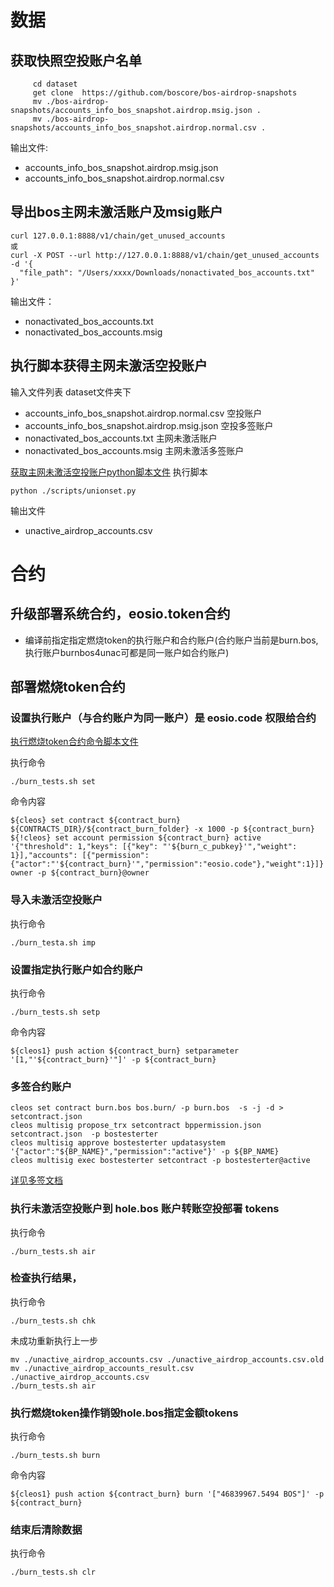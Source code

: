 # 数据
## 获取快照空投账户名单
  
```
     cd dataset
     get clone  https://github.com/boscore/bos-airdrop-snapshots
     mv ./bos-airdrop-snapshots/accounts_info_bos_snapshot.airdrop.msig.json .
     mv ./bos-airdrop-snapshots/accounts_info_bos_snapshot.airdrop.normal.csv .
```    
输出文件:
* accounts_info_bos_snapshot.airdrop.msig.json
* accounts_info_bos_snapshot.airdrop.normal.csv

## 导出bos主网未激活账户及msig账户

```
curl 127.0.0.1:8888/v1/chain/get_unused_accounts 
或
curl -X POST --url http://127.0.0.1:8888/v1/chain/get_unused_accounts  -d '{
  "file_path": "/Users/xxxx/Downloads/nonactivated_bos_accounts.txt"
}'
```

输出文件：
* nonactivated_bos_accounts.txt
* nonactivated_bos_accounts.msig


## 执行脚本获得主网未激活空投账户

输入文件列表 dataset文件夹下
* accounts_info_bos_snapshot.airdrop.normal.csv    空投账户         
* accounts_info_bos_snapshot.airdrop.msig.json        空投多签账户
* nonactivated_bos_accounts.txt       主网未激活账户
* nonactivated_bos_accounts.msig                 主网未激活多签账户  

[获取主网未激活空投账户python脚本文件](https://github.com/boscore/bos.contracts/tree/bos.burn/contracts/bos.burn/scripts/unionset.py)
执行脚本

```
python ./scripts/unionset.py
```
输出文件
* unactive_airdrop_accounts.csv

# 合约
## 升级部署系统合约，eosio.token合约
* 编译前指定指定燃烧token的执行账户和合约账户(合约账户当前是burn.bos,执行账户burnbos4unac可都是同一账户如合约账户)
## 部署燃烧token合约
### 设置执行账户（与合约账户为同一账户）是 eosio.code 权限给合约
[执行燃烧token合约命令脚本文件](https://github.com/vlbos/bos.contracts/tree/bos.burn/contracts/bos.burn/scripts/burn_tests.sh)

执行命令
```
./burn_tests.sh set
```

命令内容

```
${cleos} set contract ${contract_burn} ${CONTRACTS_DIR}/${contract_burn_folder} -x 1000 -p ${contract_burn}
${!cleos} set account permission ${contract_burn} active '{"threshold": 1,"keys": [{"key": "'${burn_c_pubkey}'","weight": 1}],"accounts": [{"permission":{"actor":"'${contract_burn}'","permission":"eosio.code"},"weight":1}]}' owner -p ${contract_burn}@owner
```

### 导入未激活空投账户

执行命令
```
./burn_testa.sh imp
```

### 设置指定执行账户如合约账户

执行命令
```
./burn_tests.sh setp
```

命令内容
```
${cleos1} push action ${contract_burn} setparameter '[1,"'${contract_burn}'"]' -p ${contract_burn}
```


### 多签合约账户

```
cleos set contract burn.bos bos.burn/ -p burn.bos  -s -j -d > setcontract.json
cleos multisig propose_trx setcontract bppermission.json  setcontract.json  -p bostesterter
cleos multisig approve bostesterter updatasystem '{"actor":"${BP_NAME}","permission":"active"}' -p ${BP_NAME}
cleos multisig exec bostesterter setcontract -p bostesterter@active
```
[详见多签文档](https://github.com/boscore/Documentation/blob/master/Oracle/BOS_Oracle_Deployment.md#22-create-msig)
### 执行未激活空投账户到 hole.bos 账户转账空投部署 tokens
执行命令

```
./burn_tests.sh air
```

### 检查执行结果，
执行命令
```
./burn_tests.sh chk
```
未成功重新执行上一步
```
mv ./unactive_airdrop_accounts.csv ./unactive_airdrop_accounts.csv.old
mv ./unactive_airdrop_accounts_result.csv ./unactive_airdrop_accounts.csv
./burn_tests.sh air
```

### 执行燃烧token操作销毁hole.bos指定金额tokens
执行命令
```
./burn_tests.sh burn
```

命令内容
```
${cleos1} push action ${contract_burn} burn '["46839967.5494 BOS"]' -p ${contract_burn}
```

### 结束后清除数据

执行命令
```
./burn_tests.sh clr
```
